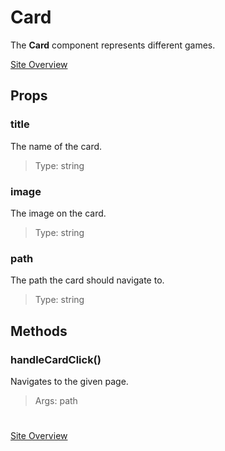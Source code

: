 # Card
The **Card** component represents different games. 

[Site Overview](./SiteOverview.md)

## Props
### title
The name of the card.
> Type: string

### image
The image on the card.
> Type: string

### path
The path the card should navigate to. 
> Type: string

## Methods
### handleCardClick()
Navigates to the given page. 
> Args: path

#
[Site Overview](./SiteOverview.md)